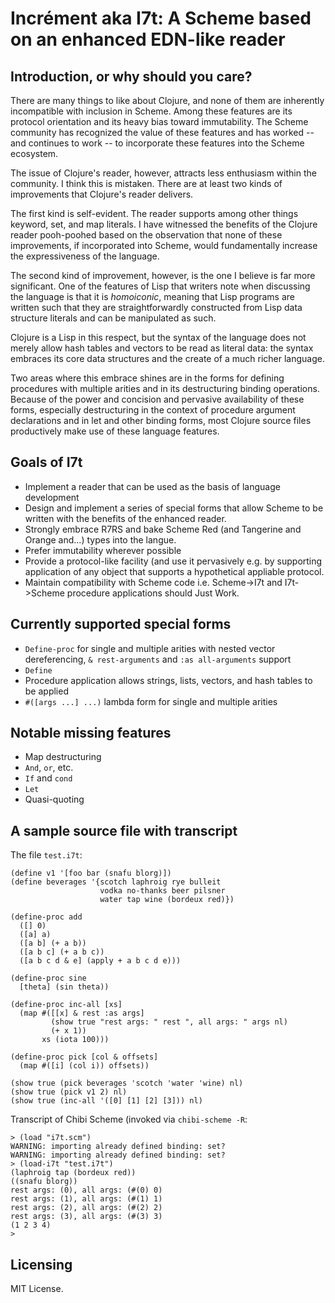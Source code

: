 # Incrément aka I7t: A Scheme based on an enhanced EDN-like reader

## Introduction, or why should you care?

There are many things to like about Clojure, and none of them are
inherently incompatible with inclusion in Scheme. Among these features
are its protocol orientation and its heavy bias toward
immutability. The Scheme community has recognized the value of these
features and has worked -- and continues to work -- to incorporate
these features into the Scheme ecosystem.

The issue of Clojure's reader, however, attracts less enthusiasm
within the community. I think this is mistaken. There are at least two
kinds of improvements that Clojure's reader delivers.

The first kind is self-evident. The reader supports among other things
keyword, set, and map literals. I have witnessed the benefits of the
Clojure reader pooh-poohed based on the observation that none of these
improvements, if incorporated into Scheme, would fundamentally
increase the expressiveness of the language.

The second kind of improvement, however, is the one I believe is far
more significant. One of the features of Lisp that writers note when
discussing the language is that it is _homoiconic_, meaning that Lisp
programs are written such that they are straightforwardly constructed
from Lisp data structure literals and can be manipulated as such.

Clojure is a Lisp in this respect, but the syntax of the language does
not merely allow hash tables and vectors to be read as literal data:
the syntax embraces its core data structures and the create of a much
richer language.

Two areas where this embrace shines are in the forms for defining
procedures with multiple arities and in its destructuring binding
operations. Because of the power and concision and pervasive
availability of these forms, especially destructuring in the context
of procedure argument declarations and in let and other binding forms,
most Clojure source files productively make use of these language
features.

## Goals of I7t

* Implement a reader that can be used as the basis of language development
* Design and implement a series of special forms that allow Scheme to be
  written with the benefits of the enhanced reader.
* Strongly embrace R7RS and bake Scheme Red (and Tangerine and Orange and...)
  types into the langue.
* Prefer immutability wherever possible
* Provide a protocol-like facility (and use it pervasively e.g. by
  supporting application of any object that supports a hypothetical
  appliable protocol.
* Maintain compatibility with Scheme code i.e. Scheme->I7t and I7t->Scheme
  procedure applications should Just Work.

## Currently supported special forms

* `Define-proc` for single and multiple arities with nested vector
  dereferencing, `& rest-arguments` and `:as all-arguments` support
* `Define`
* Procedure application allows strings, lists, vectors, and hash tables
  to be applied
* `#([args ...] ...)` lambda form for single and multiple arities

## Notable missing features

* Map destructuring
* `And`, `or`, etc.
* `If` and `cond`
* `Let`
* Quasi-quoting

## A sample source file with transcript

The file `test.i7t`:

```
(define v1 '[foo bar (snafu blorg)])
(define beverages '{scotch laphroig rye bulleit
                    vodka no-thanks beer pilsner
                    water tap wine (bordeux red)})

(define-proc add
  ([] 0)
  ([a] a)
  ([a b] (+ a b))
  ([a b c] (+ a b c))
  ([a b c d & e] (apply + a b c d e)))

(define-proc sine
  [theta] (sin theta))

(define-proc inc-all [xs]
  (map #([[x] & rest :as args]
         (show true "rest args: " rest ", all args: " args nl)
         (+ x 1))
       xs (iota 100)))

(define-proc pick [col & offsets]
  (map #([i] (col i)) offsets))

(show true (pick beverages 'scotch 'water 'wine) nl)
(show true (pick v1 2) nl)
(show true (inc-all '([0] [1] [2] [3])) nl)
```

Transcript of Chibi Scheme (invoked via `chibi-scheme -R`:

```
> (load "i7t.scm")
WARNING: importing already defined binding: set?
WARNING: importing already defined binding: set?
> (load-i7t "test.i7t")
(laphroig tap (bordeux red))
((snafu blorg))
rest args: (0), all args: (#(0) 0)
rest args: (1), all args: (#(1) 1)
rest args: (2), all args: (#(2) 2)
rest args: (3), all args: (#(3) 3)
(1 2 3 4)
>
```

## Licensing

MIT License.